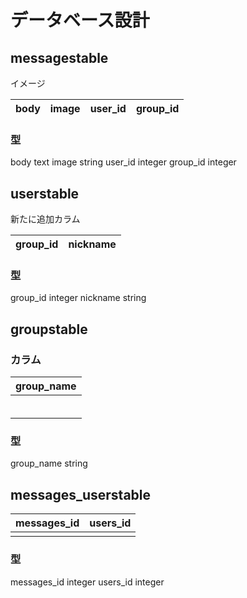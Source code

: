 # データベース設計
## messagestable
イメージ

|    body    |     image   |    user_id   |   group_id |
|:-----------|:------------|:------------ |:--------   |

### 型
body text image string user_id integer group_id integer


## userstable
 新たに追加カラム
 
| group_id | nickname      |              
|:-----------|------------:|



### 型
group_id integer nickname string            




## groupstable
### カラム

| group_name |
|:-----------|
|            |
|            |      
|            |      
|            |         
|            |      
|            |

### 型
group_name string


## messages_userstable

| messages_id | users_id |
|:------------|:---------|
|             |          |

### 型
messages_id integer
users_id integer

